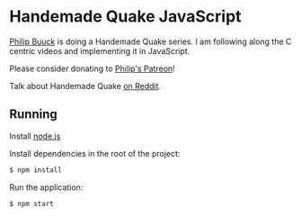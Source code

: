 # Handemade Quake JavaScript

[Philip Buuck](https://twitter.com/philipbuuck) is doing a Handemade Quake series.
I am following along the C centric videos and implementing it in JavaScript.

Please consider donating to [Philip's Patreon](http://bit.ly/1UsXwF5)!

Talk about Handemade Quake [on Reddit](http://bit.ly/1WhdIcW).

## Running

Install [node.js](https://nodejs.org/en/)

Install dependencies in the root of the project:
```sh
$ npm install
```

Run the application:
```sh
$ npm start
```
